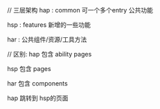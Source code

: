 // 三层架构
hap :  common 可一个多个entry 公共功能

hsp :  features 新增的一些功能

har :  公共组件/资源/工具方法

// 区别:
hap 包含 ability pages

hsp 包含 pages

har 包含 components

hap 跳转到 hsp的页面